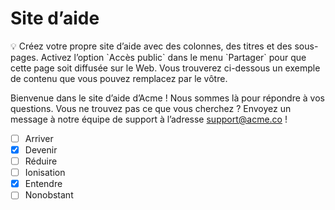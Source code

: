 # Site d’aide

💡 Créez votre propre site d’aide avec des colonnes, des titres et des sous-pages. Activez l’option \`Accès public\` dans le menu \`Partager\` pour que cette page soit diffusée sur le Web. Vous trouverez ci-dessous un exemple de contenu que vous pouvez remplacez par le vôtre.

Bienvenue dans le site d’aide d’Acme ! Nous sommes là pour répondre à vos questions. Vous ne trouvez pas ce que vous cherchez ? Envoyez un message à notre équipe de support à l’adresse [support@acme.co](mailto:support@acme.co) !

* [ ] Arriver
* [x] Devenir
* [ ] Réduire
* [ ] Ionisation
* [x] Entendre
* [ ] Nonobstant
